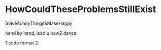 # HowCouldTheseProblemsStillExist
 SolveAnnoyThings&MakeHappy

hand by hand, lead u how2 dance.

1.code format
2.
